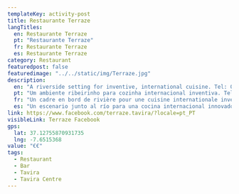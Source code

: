 ```yaml
---
templateKey: activity-post
title: Restaurante Terraze
langTitles:
  en: Restaurante Terraze
  pt: "Restaurante Terraze"
  fr: Restaurante Terraze
  es: Restaurante Terraze
category: Restaurant 
featuredpost: false
featuredimage: "../../static/img/Terraze.jpg"
description: 
  en: "A riverside setting for inventive, international cuisine. Tel: 00351 922 250 183 "
  pt: "Um ambiente ribeirinho para cozinha internacional inventiva. Tel: 00351 922 250 183 "
  fr: "Un cadre en bord de rivière pour une cuisine internationale inventive. Tel: 00351 922 250 183 "
  es: "Un escenario junto al río para una cocina internacional innovadora. Tel: 00351 922 250 183 "
link: https://www.facebook.com/terraze.tavira/?locale=pt_PT
visibleLink: Terraze Facebook
gps:
  lat: 37.12755870931735
  lng: -7.6515368
value: "€‎€‎"
tags:
  - Restaurant
  - Bar
  - Tavira
  - Tavira Centre
---
```


